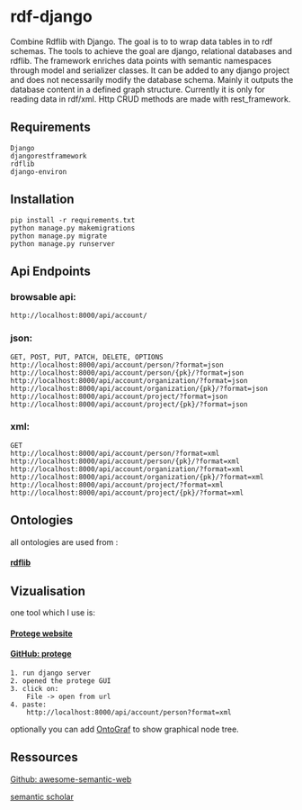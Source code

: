 # rdf-django
Combine Rdflib with Django.
The goal is to to wrap data tables in to rdf schemas.
The tools to achieve the goal are django, relational databases and rdflib.
The framework enriches data points with semantic namespaces through model and serializer classes. It can be added to any django project and does not necessarily modify the database schema. Mainly it outputs the database content in a defined graph structure. Currently it is only for reading data in rdf/xml.
Http CRUD methods are made with rest_framework.

## Requirements

    Django
    djangorestframework
    rdflib
    django-environ

## Installation

    pip install -r requirements.txt
    python manage.py makemigrations
    python manage.py migrate
    python manage.py runserver

## Api Endpoints

### browsable api:

    http://localhost:8000/api/account/

### json:

    GET, POST, PUT, PATCH, DELETE, OPTIONS
    http://localhost:8000/api/account/person/?format=json
    http://localhost:8000/api/account/person/{pk}/?format=json
    http://localhost:8000/api/account/organization/?format=json
    http://localhost:8000/api/account/organization/{pk}/?format=json
    http://localhost:8000/api/account/project/?format=json
    http://localhost:8000/api/account/project/{pk}/?format=json

### xml:

    GET
    http://localhost:8000/api/account/person/?format=xml
    http://localhost:8000/api/account/person/{pk}/?format=xml
    http://localhost:8000/api/account/organization/?format=xml
    http://localhost:8000/api/account/organization/{pk}/?format=xml
    http://localhost:8000/api/account/project/?format=xml
    http://localhost:8000/api/account/project/{pk}/?format=xml


## Ontologies

all ontologies are used from :
#### [rdflib](https://rdflib.readthedocs.io/)

## Vizualisation

one tool which I use is:

#### [Protege website](https://protege.stanford.edu/)

#### [GitHub: protege](https://github.com/protegeproject/protege)

    1. run django server
    2. opened the protege GUI
    3. click on:
        File -> open from url 
    4. paste: 
        http://localhost:8000/api/account/person?format=xml

optionally you can add [OntoGraf](https://protegewiki.stanford.edu/wiki/OntoGraf) to show graphical node tree.


## Ressources

[Github: awesome-semantic-web](https://github.com/semantalytics/awesome-semantic-web#contents)

[semantic scholar](https://www.semanticscholar.org/paper/Social-Participation-Network%3A-Linking-Things%2C-and-Piperagkas-Angarita/86c670ef7454d6a4cbaf6a9c0abe72035eff3dae#references)
